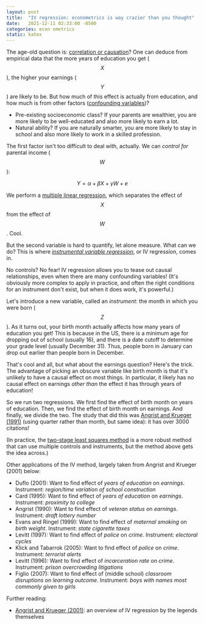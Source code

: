 ```yaml
---
layout: post
title:  "IV regression: econometrics is way crazier than you thought"
date:   2021-12-11 02:33:00 -0500
categories: econ ometrics
static: katex
---
```


The age-old question is: [correlation or causation](https://en.wikipedia.org/wiki/Correlation_does_not_imply_causation)? One can deduce from empirical data that the more years of education you get ($$X$$), the higher your earnings ($$Y$$) are likely to be. But how much of this effect is actually from education, and how much is from other factors ([confounding variables](https://en.wikipedia.org/wiki/Confounding))?
* Pre-existing socioeconomic class? If your parents are wealthier, you are more likely to be well-educated and also more likely to earn a lot.
* Natural ability? If you are naturally smarter, you are more likely to stay in school and also more likely to work in a skilled profession.

The first factor isn't too difficult to deal with, actually. We can *control for* parental income ($$W$$):

$$Y = \alpha + \beta X + \gamma W + e$$

We perform a [multiple linear regression](https://en.wikipedia.org/wiki/Linear_regression), which separates the effect of $$X$$ from the effect of $$W$$. Cool.

But the second variable is hard to quantify, let alone measure. What can we do? This is where [*instrumental variable regression*](https://en.wikipedia.org/wiki/Instrumental_variables_estimation), or IV regression, comes in.

No controls? No fear! IV regression allows you to tease out causal relationships, even when there are many confounding variables! (It's obviously more complex to apply in practice, and often the right conditions for an instrument don't exist, but when it does work, it's powerful.)

Let's introduce a new variable, called an *instrument*: the month in which you were born ($$Z$$). As it turns out, your birth month actually affects how many years of education you get! This is because in the US, there is a minimum age for dropping out of school (usually 16), and there is a date cutoff to determine your grade level (usually December 31). Thus, people born in January can drop out earlier than people born in December.

That's cool and all, but what about the earnings question? Here's the trick. The advantage of picking an obscure variable like birth month is that it's unlikely to have a causal effect on most things. In particular, it likely has no causal effect on earnings *other than* the effect it has through years of education!

So we run two regressions. We first find the effect of birth month on years of education. Then, we find the effect of birth month on earnings. And finally, we divide the two. The study that did this was [Angrist and Krueger (1991)](https://academic.oup.com/qje/article-abstract/106/4/979/1873496) (using quarter rather than month, but same idea): it has over 3000 citations!

(In practice, the [two-stage least squares method](https://en.wikipedia.org/wiki/Instrumental_variables_estimation#Interpretation_as_two-stage_least_squares) is a more robust method that can use multiple controls and instruments, but the method above gets the idea across.)

Other applications of the IV method, largely taken from Angrist and Krueger (2001) below:
* Duflo (2001): Want to find effect of *years of education* on *earnings*. Instrument: *region/time variation of school construction*
* Card (1995): Want to find effect of *years of education* on *earnings*. Instrument: *proximity to college*
* Angrist (1990): Want to find effect of *veteran status* on *earnings*. Instrument: *draft lottery number*
* Evans and Ringel (1999): Want to find effect of *maternal smoking* on *birth weight*. Instrument: *state cigarette taxes*
* Levitt (1997): Want to find effect of *police* on *crime*. Instrument: *electoral cycles*
* Klick and Tabarrok (2005): Want to find effect of *police* on *crime*. Instrument: *terrorist alerts*
* Levitt (1996): Want to find effect of *incarceration rate* on *crime*. Instrument: *prison overcrowding litigations*
* Figlio (2007): Want to find effect of (middle school) *classroom disruptions* on *learning outcome*. Instrument: *boys with names most commonly given to girls*

Further reading:
* [Angrist and Krueger (2001)](https://economics.mit.edu/files/18): an overview of IV regression by the legends themselves
